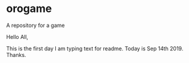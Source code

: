# orogame
A repository for a game

Hello All,

This is the first day I am typing text for readme. Today is Sep 14th 2019. Thanks.
